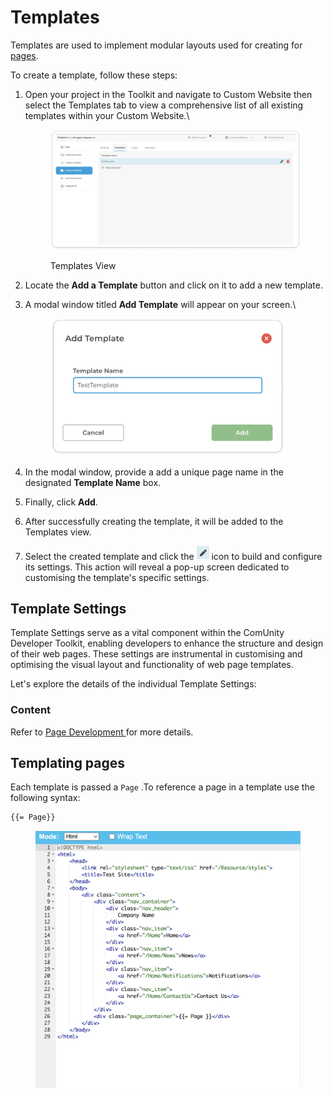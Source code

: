 # Templates

Templates are used to implement modular layouts used for creating for [pages](./).

To create a template, follow these steps:

1.  Open your project in the Toolkit and navigate to Custom Website then select the Templates tab to view a comprehensive list of all existing  templates within your Custom Website.\


    <figure><img src="../../../.gitbook/assets/image (242).png" alt=""><figcaption><p>Templates View</p></figcaption></figure>
2. Locate the **Add a Template**  button and click on it to add a new template.
3.  A modal window titled **Add Template** will appear on your screen.\


    <div align="left"><figure><img src="../../../.gitbook/assets/image (189).png" alt="" width="375"><figcaption></figcaption></figure></div>
4. In the modal window, provide a add a unique page name in the designated **Template Name** box.
5. Finally, click **Add**.
6. After successfully creating the template, it will be added to the Templates view.
7. Select the created template and click the ![](<../../../.gitbook/assets/image (202).png>) icon to build and configure its settings. This action will reveal a pop-up screen dedicated to customising the template's specific settings.

## Template Settings

Template Settings serve as a vital component within the ComUnity Developer Toolkit, enabling developers to enhance the structure and design of their web pages. These settings are instrumental in customising and optimising the visual layout and functionality of web page templates.

Let's explore the details of the individual Template Settings:

### **Content**

Refer to [Page Development ](page-development.md)for more details.

## Templating pages

Each template is passed a `Page` .To reference a page in a template use the following syntax:

```html
{{= Page}}
```

<figure><img src="../../../.gitbook/assets/Screenshot 2022-10-18 at 09.05.33.png" alt=""><figcaption></figcaption></figure>
